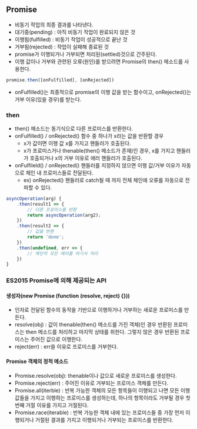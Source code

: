 ## Promise
- 비동기 작업의 최종 결과를 나타낸다.
- 대기중(pending) : 아직 비동기 작업이 완료되지 않은 것
- 이행됨(fulfilled) : 비동기 작업이 성공적으로 끝난 것
- 거부됨(rejected) : 작업이 실패해 종료된 것
- promise가 이행되거나 거부되면 처리된(settled)것으로 간주된다.
- 이행 값이나 거부와 관련된 오류(원인)를 받으려면 Promise의 then() 메소드를 사용한다.
```js
promise.then([onFulfilled], [onRejected])
```
- onFulfilled()는 최종적으로 promise의 이행 값을 받는 함수이고, onRejected()는 거부 이유(있을 경우)를 받는다.

### then
- then() 메소드는 동기식으로 다른 프로미스를 반환한다.
- onFulfilled() / onRejected() 함수 중 하나가 x라는 값을 반환할 경우
    - x가 값이면 이행 값 x를 가지고 핸들러가 호출된다.
    - x가 프로미스거나 thenable(then() 메소드가 존재)인 경우, x를 가지고 핸들러가 호출되거나 x의 거부 이유로 에러 핸들러가 호출된다.
- onFulfileld() / onRejected() 핸들러를 지정하지 않으면 이행 값/거부 이유가 자동으로 체인 내 프로미스들로 전달된다.
    - ex) onRejected() 핸들러로 catch될 때 까지 전체 체인에 오류를 자동으로 전파할 수 있다.

```js
asyncOperation(arg) {
    .then(result1 => {
        // 다른 프로미스를 반환
        return asyncOperation(arg2);
    })
    .then(result2 => {
        // 값을 반환
        return 'done';
    })
    .then(undefined, err => {
        // 체인의 모든 에러를 여기서 처리
    })
}
```
### ES2015 Promise에 의해 제공되는 API

#### 생성자(new Promise (function (resolve, reject) {}))
- 인자로 전달된 함수의 동작을 기반으로 이행하거나 거부하는 새로운 프로미스를 만든다.
- resolve(obj) : 값이 thenable(then() 메소드를 가진 객체)인 경우 반환된 프로미스는 then 메소드를 처리하고 마지막 상태를 취한다. 그렇지 않은 경우 반환된 프로미스는 주어진 값으로 이행한다.
- reject(err) : err을 이유로 프로미스를 거부한다. 

#### Promise 객체의 정적 메소드
- Promise.resolve(obj): thenable이나 값으로 새로운 프로미스를 생성한다.
- Promise.reject(err) : 주어진 이유로 거부되는 프로미스 객체를 만든다.
- Promise.all(iterble) : 반복 가능한 객체의 모든 항목들이 이행되고 나면 모든 이행 값들을 가지고 이행하는 프로미스를 생성하는데, 하나의 항목이라도 거부될 경우 첫 번째 거절 이유를 가지고 거절된다. 
- Promise.race(iterable) : 반복 가능한 객체 내에 있는 프로미스들 중 가장 먼저 이행되거나 거절된 결과를 가지고 이행되거나 거부되는 프로미스를 반환한다.
